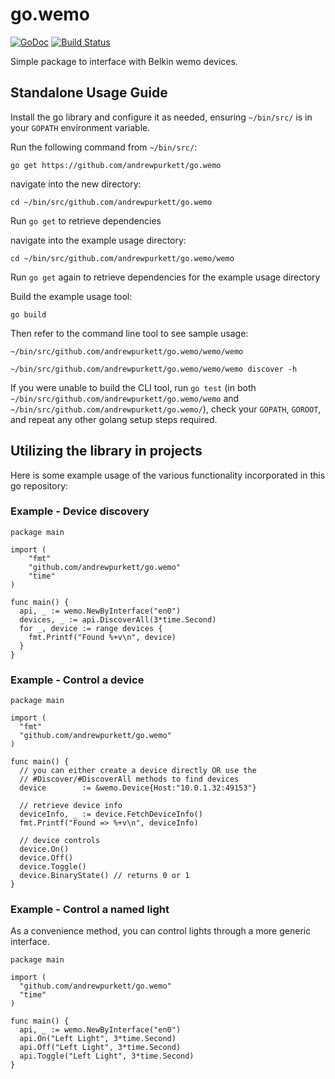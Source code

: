 go.wemo
=======

[![GoDoc](http://godoc.org/github.com/andrewpurkett/go.wemo?status.png)](http://godoc.org/github.com/andrewpurkett/go.wemo)
[![Build Status](https://snap-ci.com/andrewpurkett/go.wemo/branch/master/build_image)](https://snap-ci.com/andrewpurkett/go.wemo/branch/master)

Simple package to interface with Belkin wemo devices.

## Standalone Usage Guide

Install the go library and configure it as needed, ensuring `~/bin/src/` is in your `GOPATH` environment variable. 

Run the following command from `~/bin/src/`:

`go get https://github.com/andrewpurkett/go.wemo`

navigate into the new directory:

`cd ~/bin/src/github.com/andrewpurkett/go.wemo`

Run `go get` to retrieve dependencies

navigate into the example usage directory:

`cd ~/bin/src/github.com/andrewpurkett/go.wemo/wemo`

Run `go get` again to retrieve dependencies for the example usage directory

Build the example usage tool:

`go build`

Then refer to the command line tool to see sample usage:
 
`~/bin/src/github.com/andrewpurkett/go.wemo/wemo/wemo`

`~/bin/src/github.com/andrewpurkett/go.wemo/wemo/wemo discover -h`

If you were unable to build the CLI tool, run `go test` (in both `~/bin/src/github.com/andrewpurkett/go.wemo/wemo` and `~/bin/src/github.com/andrewpurkett/go.wemo/`), check your `GOPATH`, `GOROOT`, and repeat any other golang setup steps required.

## Utilizing the library in projects

Here is some example usage of the various functionality incorporated in this go repository:

### Example - Device discovery

```
package main

import (
	"fmt"
	"github.com/andrewpurkett/go.wemo"
	"time"
)

func main() {
  api, _ := wemo.NewByInterface("en0")
  devices, _ := api.DiscoverAll(3*time.Second)
  for _, device := range devices {
    fmt.Printf("Found %+v\n", device)
  }
}
```

### Example - Control a device

```
package main

import (
  "fmt"
  "github.com/andrewpurkett/go.wemo"
)

func main() {
  // you can either create a device directly OR use the
  // #Discover/#DiscoverAll methods to find devices
  device        := &wemo.Device{Host:"10.0.1.32:49153"}

  // retrieve device info
  deviceInfo, _ := device.FetchDeviceInfo()
  fmt.Printf("Found => %+v\n", deviceInfo)

  // device controls
  device.On()
  device.Off()
  device.Toggle()
  device.BinaryState() // returns 0 or 1
}
```

### Example - Control a named light

As a convenience method, you can control lights through a more generic interface.

```
package main

import (
  "github.com/andrewpurkett/go.wemo"
  "time"
)

func main() {
  api, _ := wemo.NewByInterface("en0")
  api.On("Left Light", 3*time.Second)
  api.Off("Left Light", 3*time.Second)
  api.Toggle("Left Light", 3*time.Second)
}
```
